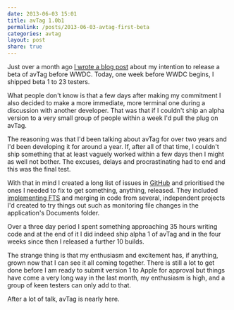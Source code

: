 ```yaml
---
date: 2013-06-03 15:01
title: avTag 1.0b1
permalink: /posts/2013-06-03-avtag-first-beta
categories: avtag
layout: post
share: true
---
```


Just over a month ago [I wrote a blog post](http://swwritings.com/post/2013-04-25-avtag-promise) about my intention to release a beta of avTag before WWDC. Today, one week before WWDC begins, I shipped beta 1 to 23 testers.

What people don't know is that a few days after making my commitment I also decided to make a more immediate, more terminal one during a discussion with another developer. That was that if I couldn't ship an alpha version to a very small group of people within a week I'd pull the plug on avTag.

The reasoning was that I'd been talking about avTag for over two years and I'd been developing it for around a year. If, after all of that time, I couldn't ship something that at least vaguely worked within a few days then I might as well not bother. The excuses, delays and procrastinating had to end and this was the final test.

With that in mind I created a long list of issues in [GitHub](https://github.com) and prioritised the ones I needed to fix to get something, anything, released. They included [implementing FTS](http://swwritings.com/post/2013-04-30-searching-for-speedy-searching) and merging in code from several, independent projects I'd created to try things out such as monitoring file changes in the application's Documents folder.

Over a three day period I spent something approaching 35 hours writing code and at the end of it I did indeed ship alpha 1 of avTag and in the four weeks since then I released a further 10 builds.

The strange thing is that my enthusiasm and excitement has, if anything, grown now that I can see it all coming together. There is still a lot to get done before I am ready to submit version 1 to Apple for approval but things have come a very long way in the last month, my enthusiasm is high, and a group of keen testers can only add to that.

After a lot of talk, avTag is nearly here.
